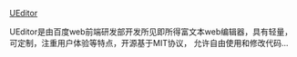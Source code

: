 [UEditor](http://ueditor.baidu.com/website/)


UEditor是由百度web前端研发部开发所见即所得富文本web编辑器，具有轻量，可定制，注重用户体验等特点，开源基于MIT协议，
允许自由使用和修改代码...